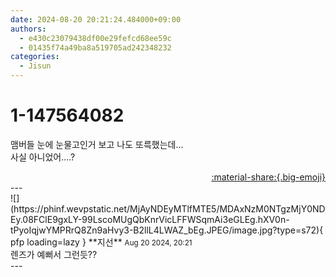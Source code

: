 ```yaml
---
date: 2024-08-20 20:21:24.484000+09:00
authors:
  - e430c23079438df00e29fefcd68ee59c
  - 01435f74a49ba8a519705ad242348232
categories:
  - Jisun
---
```


# 1-147564082

<div class="post-container" markdown="1">
<div class="content-container md-sidebar__scrollwrap" markdown="1">

맴버들 눈에 눈물고인거 보고 나도 또륵했는데...<br>사실 아니었어....?

</div>
</div>

<div style="text-align: right;" markdown="1">
<a href="https://weverse.io/fromis9/fanpost/1-147564082" style="text-align: right;">:material-share:{.big-emoji}</a>
</div>
---

<div class="comments-container md-sidebar__scrollwrap" markdown="1">
<div class="comment" markdown="1">
<div class='id-container' markdown="1">
![](https://phinf.wevpstatic.net/MjAyNDEyMTlfMTE5/MDAxNzM0NTgzMjY0NDEy.08FClE9gxLY-99LscoMUgQbKnrVicLFFWSqmAi3eGLEg.hXV0n-tPyoIqjwYMPRrQ8Zn9aHvy3-B2llL4LWAZ_bEg.JPEG/image.jpg?type=s72){ pfp loading=lazy }
**<span class="artist">지선</span>** <small>Aug 20 2024, 20:21</small><br>
</div>
<div class='comment-body' markdown="1">
렌즈가 예뻐서 그런듯??
</div>
</div>
</div>
---
